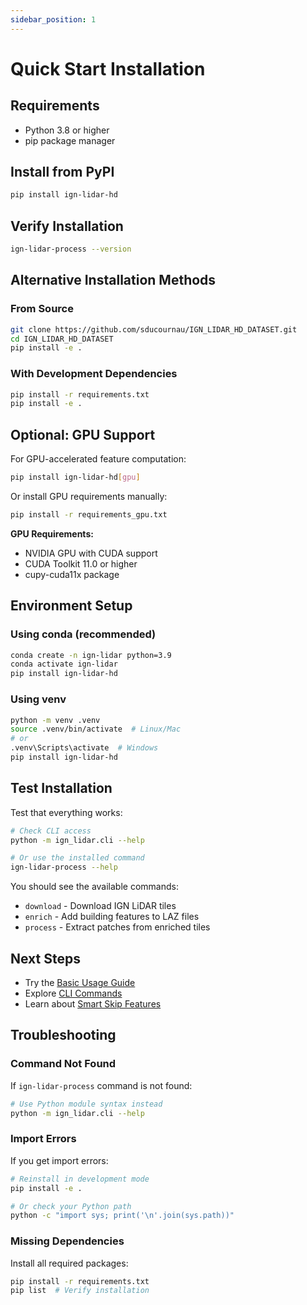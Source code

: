 ```yaml
---
sidebar_position: 1
---
```


# Quick Start Installation

## Requirements

- Python 3.8 or higher
- pip package manager

## Install from PyPI

```bash
pip install ign-lidar-hd
```

## Verify Installation

```bash
ign-lidar-process --version
```

## Alternative Installation Methods

### From Source

```bash
git clone https://github.com/sducournau/IGN_LIDAR_HD_DATASET.git
cd IGN_LIDAR_HD_DATASET
pip install -e .
```

### With Development Dependencies

```bash
pip install -r requirements.txt
pip install -e .
```

## Optional: GPU Support

For GPU-accelerated feature computation:

```bash
pip install ign-lidar-hd[gpu]
```

Or install GPU requirements manually:

```bash
pip install -r requirements_gpu.txt
```

**GPU Requirements:**

- NVIDIA GPU with CUDA support
- CUDA Toolkit 11.0 or higher
- cupy-cuda11x package

## Environment Setup

### Using conda (recommended)

```bash
conda create -n ign-lidar python=3.9
conda activate ign-lidar
pip install ign-lidar-hd
```

### Using venv

```bash
python -m venv .venv
source .venv/bin/activate  # Linux/Mac
# or
.venv\Scripts\activate  # Windows
pip install ign-lidar-hd
```

## Test Installation

Test that everything works:

```bash
# Check CLI access
python -m ign_lidar.cli --help

# Or use the installed command
ign-lidar-process --help
```

You should see the available commands:

- `download` - Download IGN LiDAR tiles
- `enrich` - Add building features to LAZ files
- `process` - Extract patches from enriched tiles

## Next Steps

- Try the [Basic Usage Guide](../guides/basic-usage.md)
- Explore [CLI Commands](../guides/cli-commands.md)
- Learn about [Smart Skip Features](../features/smart-skip.md)

## Troubleshooting

### Command Not Found

If `ign-lidar-process` command is not found:

```bash
# Use Python module syntax instead
python -m ign_lidar.cli --help
```

### Import Errors

If you get import errors:

```bash
# Reinstall in development mode
pip install -e .

# Or check your Python path
python -c "import sys; print('\n'.join(sys.path))"
```

### Missing Dependencies

Install all required packages:

```bash
pip install -r requirements.txt
pip list  # Verify installation
```